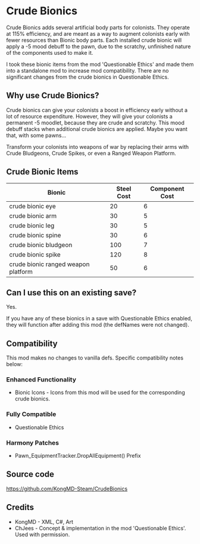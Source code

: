 # Crude Bionics
Crude Bionics adds several artificial body parts for colonists. They operate at 115% efficiency, and are meant as a way to augment colonists early with fewer resources than Bionic body parts. Each installed crude bionic will apply a -5 mood debuff to the pawn, due to the scratchy, unfinished nature of the components used to make it.

I took these bionic items from the mod 'Questionable Ethics' and made them into a standalone mod to increase mod compatibility. There are no significant changes from the crude bionics in Questionable Ethics.

## Why use Crude Bionics?
Crude bionics can give your colonists a boost in efficiency early without a lot of resource expenditure. However, they will give your colonists a permanent -5 moodlet, because they are crude and scratchy. This mood debuff stacks when additional crude bionics are applied. Maybe you want that, with some pawns...

Transform your colonists into weapons of war by replacing their arms with Crude Bludgeons, Crude Spikes, or even a Ranged Weapon Platform.

## Crude Bionic Items
Bionic | Steel Cost | Component Cost
--- | --- | ---
crude bionic eye | 20 | 6
crude bionic arm | 30 | 5
crude bionic leg | 30 | 5
crude bionic spine | 30 | 6
crude bionic bludgeon | 100 | 7
crude bionic spike | 120 | 8
crude bionic ranged weapon platform | 50 | 6

## Can I use this on an existing save?
Yes. 

If you have any of these bionics in a save with Questionable Ethics enabled, they will function after adding this mod (the defNames were not changed).

## Compatibility
This mod makes no changes to vanilla defs. Specific compatibility notes below:

### Enhanced Functionality
* Bionic Icons - Icons from this mod will be used for the corresponding crude bionics.

### Fully Compatible
* Questionable Ethics

### Harmony Patches
* Pawn_EquipmentTracker.DropAllEquipment() Prefix

## Source code
https://github.com/KongMD-Steam/CrudeBionics

## Credits
* KongMD - XML, C#, Art
* ChJees - Concept & implementation in the mod 'Questionable Ethics'. Used with permission.